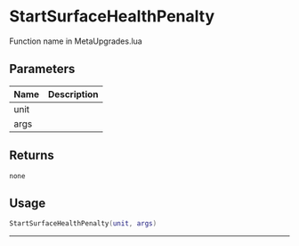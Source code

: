 # StartSurfaceHealthPenalty

Function name in MetaUpgrades.lua

## Parameters

| Name | Description |
| ---- | ----------- |
| unit |             |
| args |             |

## Returns

`none`

## Usage

```lua
StartSurfaceHealthPenalty(unit, args)
```

---
